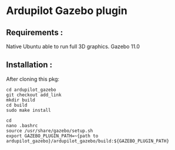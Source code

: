 # Ardupilot Gazebo plugin 

## Requirements :
Native Ubuntu able to run full 3D graphics.
Gazebo 11.0


## Installation :
After cloning this pkg:

````
cd ardupilot_gazebo
git checkout add_link
mkdir build
cd build
sudo make install
````

````
cd 
nano .bashrc
source /usr/share/gazebo/setup.sh
export GAZEBO_PLUGIN_PATH=~{path to ardupilot_gazebo}/ardupilot_gazebo/build:${GAZEBO_PLUGIN_PATH}
````
